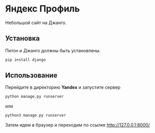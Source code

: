 # Яндекс Профиль

Небольшой сайт на Джанго.

## Установка
Питон и Джанго должны быть установлены.
```sh
pip install django
```

## Использование

Перейдите в директорию **Yandex** и запустите сервер

```sh
python manage.py runserver
```
или
```sh
python3 manage.py runserver
```


Затем идем в браузер и переходим по ссылке  http://127.0.0.1:8000/
